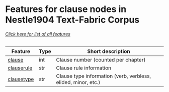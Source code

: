 # Features for clause nodes in Nestle1904 Text-Fabric Corpus
###### [Click here for list of all features](home.md#readme)

Feature | Type | Short description
--- | --- | ---
[clause](clause.md#readme) | int | Clause number (counted per chapter)
[clauserule](clauserule.md#readme) | str | Clause rule information
[clausetype](clausetype.md#readme) | str | Clause type information (verb, verbless, elided, minor, etc.)
